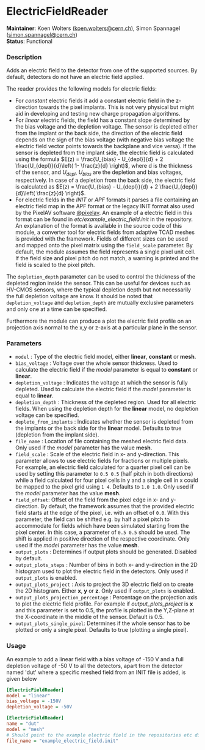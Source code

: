 # ElectricFieldReader
**Maintainer**: Koen Wolters (<koen.wolters@cern.ch>), Simon Spannagel (<simon.spannagel@cern.ch>)  
**Status**: Functional

### Description
Adds an electric field to the detector from one of the supported sources. By default, detectors do not have an electric field applied.

The reader provides the following models for electric fields:

* For *constant* electric fields it add a constant electric field in the z-direction towards the pixel implants. This is not very physical but might aid in developing and testing new charge propagation algorithms.
* For *linear* electric fields, the field has a constant slope determined by the bias voltage and the depletion voltage. The sensor is depleted either from the implant or the back side, the direction of the electric field depends on the sign of the bias voltage (with negative bias voltage the electric field vector points towards the backplane and vice versa). If the sensor is depleted from the implant side, the electric field is calculated using the formula $`E(z) = \frac{U_{bias} - U_{depl}}{d} + 2 \frac{U_{depl}}{d}\left( 1- \frac{z}{d} \right)`$, where d is the thickness of the sensor, and $`U_{depl}`$, $`U_{bias}`$ are the depletion and bias voltages, respectively. In case of a depletion from the back side, the electric field is calculated as $`E(z) = \frac{U_{bias} - U_{depl}}{d} + 2 \frac{U_{depl}}{d}\left( \frac{z}{d} \right)`$.
* For electric fields in the *INIT* or *APF* formats it parses a file containing an electric field map in the APF format or the legacy INIT format also used by the PixelAV software [@pixelav]. An example of a electric field in this format can be found in *etc/example_electric_field.init* in the repository. An explanation of the format is available in the source code of this module, a converter tool for electric fields from adaptive TCAD meshes is provided with the framework. Fields of different sizes can be used and mapped onto the pixel matrix using the `field_scale` parameter. By default, the module assumes the field represents a single pixel unit cell. If the field size and pixel pitch do not match, a warning is printed and the field is scaled to the pixel pitch.

The `depletion_depth` parameter can be used to control the thickness of the depleted region inside the sensor.
This can be useful for devices such as HV-CMOS sensors, where the typical depletion depth but not necessarily the full depletion voltage are know.
It should be noted that `depletion_voltage` and `depletion_depth` are mutually exclusive parameters and only one at a time can be specified.

Furthermore the module can produce a plot the electric field profile on an projection axis normal to the x,y or z-axis at a particular plane in the sensor.

### Parameters
* `model` : Type of the electric field model, either **linear**, **constant** or **mesh**.
* `bias_voltage` : Voltage over the whole sensor thickness. Used to calculate the electric field if the *model* parameter is equal to **constant** or **linear**.
* `depletion_voltage` : Indicates the voltage at which the sensor is fully depleted. Used to calculate the electric field if the *model* parameter is equal to **linear**.
* `depletion_depth` : Thickness of the depleted region. Used for all electric fields. When using the depletion depth for the **linear** model, no depletion voltage can be specified.
* `deplete_from_implants` : Indicates whether the sensor is depleted from the implants or the back side for the **linear** model. Defaults to true (depletion from the implant side).
* `file_name` : Location of file containing the meshed electric field data. Only used if the *model* parameter has the value **mesh**.
* `field_scale` : Scale of the electric field in x- and y-direction. This parameter allows to use electric fields for fractions or multiple pixels. For example, an electric field calculated for a quarter pixel cell can be used by setting this parameter to `0.5 0.5` (half pitch in both directions) while a field calculated for four pixel cells in y and a single cell in x could be mapped to the pixel grid using `1 4`. Defaults to `1.0 1.0`. Only used if the *model* parameter has the value **mesh**.
* `field_offset`: Offset of the field from the pixel edge in x- and y-direction. By default, the framework assumes that the provided electric field starts at the edge of the pixel, i.e. with an offset of `0.0`. With this parameter, the field can be shifted e.g. by half a pixel pitch to accommodate for fields which have been simulated starting from the pixel center. In this case, a parameter of `0.5 0.5` should be used. The shift is applied in positive direction of the respective coordinate. Only used if the *model* parameter has the value **mesh**.
* `output_plots` : Determines if output plots should be generated. Disabled by default.
* `output_plots_steps` : Number of bins in both x- and y-direction in the 2D histogram used to plot the electric field in the detectors. Only used if `output_plots` is enabled.
* `output_plots_project` : Axis to project the 3D electric field on to create the 2D histogram. Either **x**, **y** or **z**. Only used if `output_plots` is enabled.
* `output_plots_projection_percentage` : Percentage on the projection axis to plot the electric field profile. For example if *output_plots_project* is **x** and this parameter is set to 0.5, the profile is plotted in the Y,Z-plane at the X-coordinate in the middle of the sensor. Default is 0.5.
* `output_plots_single_pixel`: Determines if the whole sensor has to be plotted or only a single pixel. Defaults to true (plotting a single pixel).

### Usage
An example to add a linear field with a bias voltage of -150 V and a full depletion voltage of -50 V to all the detectors, apart from the detector named 'dut' where a specific meshed field from an INIT file is added, is given below

```ini
[ElectricFieldReader]
model = "linear"
bias_voltage = -150V
depletion_voltage = -50V

[ElectricFieldReader]
name = "dut"
model = "mesh"
# Should point to the example electric field in the repositories etc directory
file_name = "example_electric_field.init"
```

[@pixelav]: https://cds.cern.ch/record/687440
